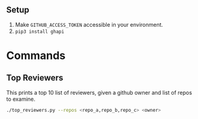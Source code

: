 ## Setup

1. Make `GITHUB_ACCESS_TOKEN` accessible in your environment.
2. `pip3 install ghapi`

# Commands

## Top Reviewers
This prints a top 10 list of reviewers, given a github owner and list of repos to examine.

```sh
./top_reviewers.py --repos <repo_a,repo_b,repo_c> <owner>
```
